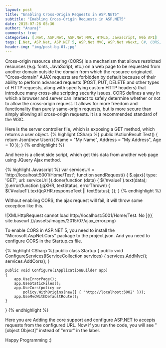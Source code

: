 ```yaml
---
layout: post
title: "Enabling Cross-Origin Requests in ASP.NET5"
subtitle: "Enabling Cross-Origin Requests in ASP.NET5"
date: 2015-07-28 05:36
author: "Anuraj"
comments: true
categories: [.Net, ASP.Net, ASP.Net MVC, HTML5, Javascript, Web API]
tags: [.Net, ASP.Net, ASP.NET 5, ASP.Net MVC, ASP.Net vNext, C#, CORS, WebAPI]
header-img: "img/post-bg-01.jpg"
---
```

Cross-origin resource sharing (CORS) is a mechanism that allows restricted resources (e.g. fonts, JavaScript, etc.) on a web page to be requested from another domain outside the domain from which the resource originated. "Cross-domain" AJAX requests are forbidden by default because of their ability to perform advanced requests (POST, PUT, DELETE and other types of HTTP requests, along with specifying custom HTTP headers) that introduce many cross-site scripting security issues. CORS defines a way in which a browser and server can interact to safely determine whether or not to allow the cross-origin request. It allows for more freedom and functionality than purely same-origin requests, but is more secure than simply allowing all cross-origin requests. It is a recommended standard of the W3C.

Here is the server controller file, which is exposing a GET method, which returns a user object.
{% highlight CSharp %}
public IActionResult Test()
{
    return Json(new User(){ Name = "My Name", Address = "My Address", Age = 10 });
}
{% endhighlight %}

And here is a client side script, which get this data from another web page using JQuery Ajax method.

{% highlight Javascript %}
var serviceUrl = 'http://localhost:5001/Home/Test'; 
function sendRequest() {
    $.ajax({
        type: 'GET',
        url: serviceUrl
    }).done(function (data) {
        $('#value1').text(data);
    }).error(function (jqXHR, textStatus, errorThrown) {
        $('#value1').text(jqXHR.responseText || textStatus);
    });
}
{% endhighlight %}

Without enabling CORS, the ajax request will fail, it will throw some exception like this.

![XMLHttpRequest cannot load http://localhost:5001/Home/Test. No ]({{ site.baseurl }}/assets/images/2015/07/ajax_error.png)

To enable CORS in ASP.NET 5, you need to install the "Microsoft.AspNet.Cors" package to the project.json. And you need to configure CORS in the Startup.cs file.

{% highlight CSharp %}
public class Startup
{
    public void ConfigureServices(IServiceCollection services)
    {
        services.AddMvc();
        services.AddCors();
    }

    public void Configure(IApplicationBuilder app)
    {
        app.UseErrorPage();
        app.UseStaticFiles();
        app.UseCors(policy => 
            policy.WithOrigins(new[] { "http://localhost:5002" }));
        app.UseMvcWithDefaultRoute();
    }
}
{% endhighlight %}

Here you are Adding the core support and configure ASP.NET to accepts requests from the configured URL. Now if you run the code, you will see "[object Object]" instead of "error" in the label.

Happy Programming :)
